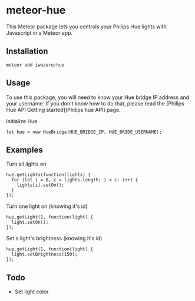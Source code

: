 meteor-hue
==========

This Meteor package lets you controls your Philips Hue lights with Javascript in a Meteor app.

## Installation

    meteor add iwazaru:hue

## Usage

To use this package, you will need to know your Hue bridge IP address and your username. If you don't know how to do that, please read the [Philips Hue API Getting started](Philips hue API) page.

Initialize Hue

    let hue = new HueBridge(HUE_BRIDGE_IP, HUE_BRIDE_USERNAME);

## Examples

Turn all lights on

    hue.getLights(function(lights) {
      for (let i = 0, c = lights.length; i < c; i++) {
        lights[i].setOn();
      }
    });

Turn one light on (knowing it's id)

    hue.getLight(1, function(light) {
      light.setOn();
    });

Set a light's brightness (knowing it's id)

    hue.getLight(1, function(light) {
      light.setBrightness(150);
    });

## Todo

* Set light color
